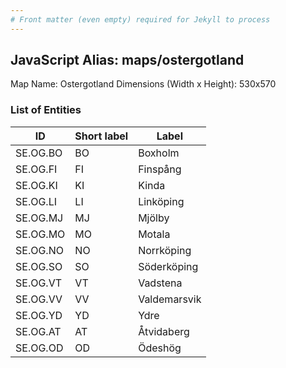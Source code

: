 ```yaml
---
# Front matter (even empty) required for Jekyll to process
---
```


## JavaScript Alias: maps/ostergotland

Map Name: Ostergotland
Dimensions (Width x Height): 530x570





### List of Entities

ID | Short label | Label
---|---|---|
SE.OG.BO|BO|Boxholm
SE.OG.FI|FI|Finspång
SE.OG.KI|KI|Kinda
SE.OG.LI|LI|Linköping
SE.OG.MJ|MJ|Mjölby
SE.OG.MO|MO|Motala
SE.OG.NO|NO|Norrköping
SE.OG.SO|SO|Söderköping
SE.OG.VT|VT|Vadstena
SE.OG.VV|VV|Valdemarsvik
SE.OG.YD|YD|Ydre
SE.OG.AT|AT|Åtvidaberg
SE.OG.OD|OD|Ödeshög

